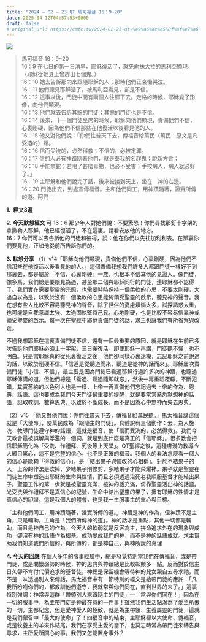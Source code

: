 ```yaml
---
title: "2024 – 02 – 23 QT 馬可福音 16：9~20"
date: 2025-04-12T04:57:53+0800
draft: false
# original_url: https://cmtc.tw/2024-02-23-qt-%e9%a6%ac%e5%8f%af%e7%a6%8f%e9%9f%b3-16%ef%bc%9a920
---
```


![](/images/qt.jpg)
> 馬可福音 16：9\~20  
> 16：9 在七日的第一日清早，耶穌復活了，就先向抹大拉的馬利亞顯現。（耶穌從她身上曾趕出七個鬼。）  
> 16：10 她去告訴那向來跟隨耶穌的人；那時他們正哀慟哭泣。  
> 16：11 他們聽見耶穌活了，被馬利亞看見，卻是不信。  
> 16：12 這事以後，門徒中間有兩個人往鄉下去。走路的時候，耶穌變了形像，向他們顯現。  
> 16：13 他們就去告訴其餘的門徒；其餘的門徒也是不信。  
> 16：14 後來，十一個門徒坐席的時候，耶穌向他們顯現，責備他們不信，心裏剛硬，因為他們不信那些在他復活以後看見他的人。  
> 16：15 他又對他們說：「你們往普天下去，傳福音給萬民（萬民：原文是凡受造的）聽。  
> 16：16 信而受洗的，必然得救；不信的，必被定罪。  
> 16：17 信的人必有神蹟隨著他們，就是奉我的名趕鬼；說新方言；  
> 16：18 手能拿蛇；若喝了甚麼毒物，也必不受害；手按病人，病人就必好了。」  
> 16：19 主耶穌和他們說完了話，後來被接到天上，坐在　神的右邊。  
> 16：20 門徒出去，到處宣傳福音。主和他們同工，用神蹟隨著，證實所傳的道。阿們！

**1.  經文3遍**

**2. 今天默想經文**
可 16：6 那少年人對她們說：不要驚恐！你們尋找那釘十字架的拿撒勒人耶穌，他已經復活了，不在這裏。請看安放他的地方。  
16：7 你們可以去告訴他的門徒和彼得，說：他在你們以先往加利利去。在那裏你們要見他，正如他從前所告訴你們的。

**3. 默想分享**
（1）v14「耶穌向他們顯現，責備他們不信，心裏剛硬，因為他們不信那些在他復活以後看見他的人。」這個責備我想我們許多人都跟門徒一樣好不到那裏去，都是屬於「不信、心裏剛硬」一族，也根本不信其他的見證人。像門徒，像多馬，我們總是要眼見為憑，甚至那二個與耶穌同行的門徒，連耶穌都不認得了。我們實在需要聖靈的光照，也需要時時保持一個柔軟的心思，不要太剛硬，太過自以為是，以致於沒有一個柔軟的心思能夠領受聖靈的啟示，聽見神的聲音。我在想有些人比較不容易聽見神的聲音，除了世俗的憂慮煩惱太多，試探誘惑太重，也可能是自我意識太強、太過固執堅持己見，心地剛硬，也是比較不容易信靠神或領受聖靈的啟示。每一次在聖經中耶穌責備門徒的話，求主也讓我們有所省察與改進。

不過我想耶穌在這裏責備門徒不信，還有一個最重要的原因，就是耶穌在生前已多次告訴他們耶穌必須上十字架，三日後復活。即使耶穌一再講，門徒聽不懂，也不明白。只是當耶穌真的從死裏復活之後，他們卻同樣心裏迷糊，忘記耶穌之前說過的話，以致於剛硬不信。「信道是從聽道而來，聽道是從神的話而來」。耶穌屢次責備門徒「小信、不信」，最主要是因為門徒已看過耶穌行過許多次的神蹟，也聽過耶穌傳講的道，但他們總是「看過、聽過隨即就忘」，然後一再重蹈覆轍，不斷犯錯。其實舊約的以色列人也是一樣，上帝一再責備他們忘記過去上帝的作為、恩典、話語。這也要成為我們今天門徒最重要的提醒，就是要常常熟悉默想神的話語，記取教訓、數算恩典，以致於不斷成長，而不是因為心中無神而失去恩典。

（2）v15 「他又對他們說：你們往普天下去，傳福音給萬民聽。」馬太福音講這個就是「大使命」，使萬民成為「跟隨主的門徒」。具體說有三個動作：去、為人施洗、教導門徒遵守神的話語，這就是福音，使「信而受洗的，必然得救」。我們今天教會最被誤解與浮濫的一個詞，就是到底什麼是真正的「信耶穌」。很多教會把信耶穌簡化為「受洗、作禮拜、死後等上天堂」。QT聖經之後，這種膚淺的教導令人觸目驚心，這不是完整的信心，也不是正確的福音。我個人的看法怎麼看一個人的信心是能夠「得救的信心」，是「結出果子與悔改的心相稱」。對於不結果子的人，上帝的作法是砍掉，少結果子則修剪，多結果子才能榮耀神。果子就是聖靈在門徒生命中塑造出耶穌的生命與性情，而且必須透過治死老我順服基督才能結出果子。聖靈工作的第一步就是被聖靈充滿，被神的話充滿，倚靠聖靈活出神的話語。光受洗與作禮拜不是真信心的記號，生命中結出聖靈的果子，擁有耶穌的性情才是真信心的印證，這是我個人的體會，也是我一生服事主的重心與目標。

「主和他們同工，用神蹟隨著，證實所傳的道。」神蹟是神的作為，但神蹟不是主角，只是輔助，主角是「我們所傳神的道」。神的話才是重點，其他一切都是輔助，而且是神自己的作為。今天人的軟弱就是反客為主，拼命追求外在的現象與成功，卻沒有神的話語作為根基。成功變成我們的神，而不是神的話語成就。求主幫助我們知道我們所信的，與所傳的，都是神自己，與神所說的真理

**4. 今天的回應**
在個人多年的服事經驗中，總是發覺特別當我們在傳福音，或是帶門徒，或是關懷弱勢的時候，神的恩典與神蹟總是比較彰顯多一點。反而對於信主日久卻不肯付代價追求的基督徒，神總是保留機會等待神的兒女親自去尋求祂，而不是一味透過別人來傳話。馬太福音中有一節特別的經文是給帶門徒的應許：「凡我所吩咐你們的，都教訓他們遵守，我就常與你們同在，直到世界的末了。」這裏特別強調：神常與這群「帶領別人來跟隨主的門徒」—「常與你們同在！」因為在一切的服事中，為主帶門徒是神最在意的一件事！雖然我們生活點滴為了愛主所做的一切，主都紀念，但是愛神愛人的極致，就是為主帶領、生養屬靈的門徒，這就是我們蒙召中「最大的使命」了！四福音中的結束，主耶穌都以大使命、傳福音，或是牧養主的羊來作結尾。我們在享受主愛的當下，也莫忘時常為帶門徒來禱告與尋求，主所愛所關心的事，我們又怎能置身事外？
